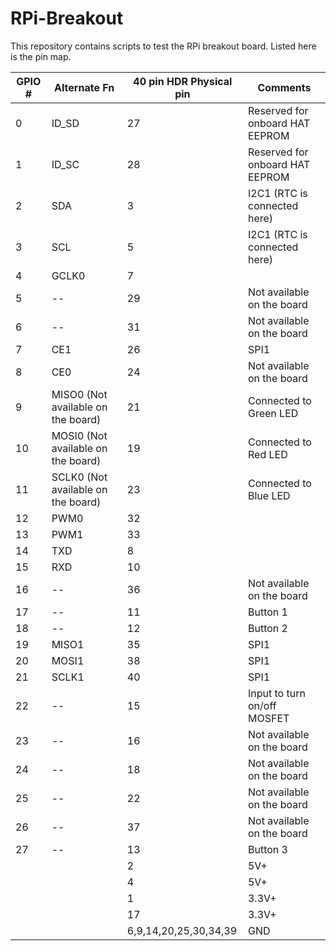# RPi-Breakout

This repository contains scripts to test the RPi breakout board. Listed here is the pin map.

| GPIO # | Alternate Fn                       | 40 pin HDR Physical pin | Comments                        |
|--------|------------------------------------|-------------------------|---------------------------------|
| 0      | ID_SD                              | 27                      | Reserved for onboard HAT EEPROM |
| 1      | ID_SC                              | 28                      | Reserved for onboard HAT EEPROM |
| 2      | SDA                                | 3                       | I2C1 (RTC is connected here)    |
| 3      | SCL                                | 5                       | I2C1 (RTC is connected here)    |
| 4      | GCLK0                              | 7                       |                                 |
| 5      | --                                 | 29                      | Not available on the board      |
| 6      | --                                 | 31                      | Not available on the board      |
| 7      | CE1                                | 26                      | SPI1                            |
| 8      | CE0                                | 24                      | Not available on the board      |
| 9      | MISO0 (Not available on the board) | 21                      | Connected to Green LED          |
| 10     | MOSI0 (Not available on the board) | 19                      | Connected to Red LED            |
| 11     | SCLK0 (Not available on the board) | 23                      | Connected to Blue LED           |
| 12     | PWM0                               | 32                      |                                 |
| 13     | PWM1                               | 33                      |                                 |
| 14     | TXD                                | 8                       |                                 |
| 15     | RXD                                | 10                      |                                 |
| 16     | --                                 | 36                      | Not available on the board      |
| 17     | --                                 | 11                      | Button 1                        |
| 18     | --                                 | 12                      | Button 2                        |
| 19     | MISO1                              | 35                      | SPI1                            |
| 20     | MOSI1                              | 38                      | SPI1                            |
| 21     | SCLK1                              | 40                      | SPI1                            |
| 22     | --                                 | 15                      | Input to turn on/off MOSFET     |
| 23     | --                                 | 16                      | Not available on the board      |
| 24     | --                                 | 18                      | Not available on the board      |
| 25     | --                                 | 22                      | Not available on the board      |
| 26     | --                                 | 37                      | Not available on the board      |
| 27     | --                                 | 13                      | Button 3                        |
|        |                                    | 2                       | 5V+                             |
|        |                                    | 4                       | 5V+                             |
|        |                                    | 1                       | 3.3V+                           |
|        |                                    | 17                      | 3.3V+                           |
|        |                                    | 6,9,14,20,25,30,34,39   | GND                             |
